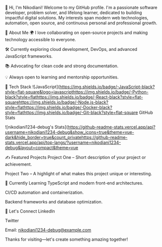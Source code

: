 👋 Hi, I'm Nikodiani!
Welcome to my GitHub profile. I'm a passionate software developer, problem solver, and lifelong learner, dedicated to building impactful digital solutions. My interests span modern web technologies, automation, open source, and continuous personal and professional growth.

🚀 About Me
🌍 I love collaborating on open-source projects and making technology accessible to everyone.

🛠️ Currently exploring cloud development, DevOps, and advanced JavaScript frameworks.

📚 Advocating for clean code and strong documentation.

💡 Always open to learning and mentorship opportunities.

🧰 Tech Stack
![JavaScript](https://img.shields.io/badge/-JavaScript-black?style=flat-square&logo=javascripthttps://img.shields.io/badge/-Python-black?style=flathttps://img.shields.io/badge/-React-black?style=flat-squarehttps://img.shields.io/badge/-Node.js-black?style=flathttps://img.shields.io/badge/-Docker-black?style=flathttps://img.shields.io/badge/-Git-black?style=flat-square GitHub Stats

![nikodiani1234-debug's Stats](https://github-readme-stats.vercel.app/api?username=nikodiani1234-debug&show_icons=true&theme=vue-dark&hide_border=true&count_privatehttps://github-readme-stats.vercel.app/api/top-langs/?username=nikodiani1234-debug&layout=compact&theme=vue

✍️ Featured Projects
Project One – Short description of your project or achievement.

Project Two – A highlight of what makes this project unique or interesting.

🌱 Currently Learning
TypeScript and modern front-end architectures.

CI/CD automation and containerization.

Backend frameworks and database optimization.

💬 Let's Connect
LinkedIn

Twitter

Email: nikodiani1234-debug@example.com

Thanks for visiting—let's create something amazing together!
